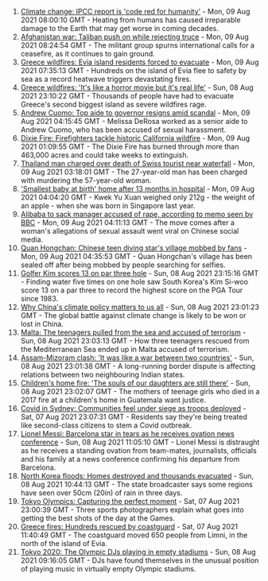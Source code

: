 1. [Climate change: IPCC report is 'code red for humanity'](https://www.bbc.co.uk/news/science-environment-58130705) - Mon, 09 Aug 2021 08:00:10 GMT - Heating from humans has caused irreparable damage to the Earth that may get worse in coming decades.
2. [Afghanistan war: Taliban push on while rejecting truce](https://www.bbc.co.uk/news/world-asia-58142983) - Mon, 09 Aug 2021 08:24:54 GMT - The militant group spurns international calls for a ceasefire, as it continues to gain ground.
3. [Greece wildfires: Evia island residents forced to evacuate](https://www.bbc.co.uk/news/world-europe-58141336) - Mon, 09 Aug 2021 07:35:13 GMT - Hundreds on the island of Evia flee to safety by sea as a record heatwave triggers devastating fires.
4. [Greece wildfires: 'It's like a horror movie but it's real life'](https://www.bbc.co.uk/news/world-europe-58141236) - Sun, 08 Aug 2021 23:10:22 GMT - Thousands of people have had to evacuate Greece's second biggest island as severe wildfires rage.
5. [Andrew Cuomo: Top aide to governor resigns amid scandal](https://www.bbc.co.uk/news/world-us-canada-58141548) - Mon, 09 Aug 2021 04:15:45 GMT - Melissa DeRosa worked as a senior aide to Andrew Cuomo, who has been accused of sexual harassment.
6. [Dixie Fire: Firefighters tackle historic California wildfire](https://www.bbc.co.uk/news/world-us-canada-58141340) - Mon, 09 Aug 2021 01:09:55 GMT - The Dixie Fire has burned through more than 463,000 acres and could take weeks to extinguish.
7. [Thailand man charged over death of Swiss tourist near waterfall](https://www.bbc.co.uk/news/world-asia-58141926) - Mon, 09 Aug 2021 03:18:01 GMT - The 27-year-old man has been charged with murdering the 57-year-old woman.
8. ['Smallest baby at birth' home after 13 months in hospital](https://www.bbc.co.uk/news/world-asia-58141756) - Mon, 09 Aug 2021 04:04:20 GMT - Kwek Yu Xuan weighed only 212g - the weight of an apple - when she was born in Singapore last year.
9. [Alibaba to sack manager accused of rape, according to memo seen by BBC](https://www.bbc.co.uk/news/business-58141606) - Mon, 09 Aug 2021 04:11:13 GMT - The move comes after a woman's allegations of sexual assault went viral on Chinese social media.
10. [Quan Hongchan: Chinese teen diving star's village mobbed by fans](https://www.bbc.co.uk/news/world-asia-china-58141676) - Mon, 09 Aug 2021 04:35:53 GMT - Quan Hongchan's village has been sealed off after being mobbed by people searching for selfies.
11. [Golfer Kim scores 13 on par three hole](https://www.bbc.co.uk/sport/golf/58140968) - Sun, 08 Aug 2021 23:15:16 GMT - Finding water five times on one hole saw South Korea's Kim Si-woo score 13 on a par three to record the highest score on the PGA Tour since 1983.
12. [Why China's climate policy matters to us all](https://www.bbc.co.uk/news/world-asia-china-57483492) - Sun, 08 Aug 2021 23:01:23 GMT - The global battle against climate change is likely to be won or lost in China.
13. [Malta: The teenagers pulled from the sea and accused of terrorism](https://www.bbc.co.uk/news/world-57988934) - Sun, 08 Aug 2021 23:03:13 GMT - How three teenagers rescued from the Mediterranean Sea ended up in Malta accused of terrorism.
14. [Assam-Mizoram clash: 'It was like a war between two countries'](https://www.bbc.co.uk/news/world-asia-india-58066768) - Sun, 08 Aug 2021 23:01:38 GMT - A long-running border dispute is affecting relations between two neighbouring Indian states.
15. [Children's home fire: 'The souls of our daughters are still there'](https://www.bbc.co.uk/news/world-latin-america-58076664) - Sun, 08 Aug 2021 23:02:07 GMT - The mothers of teenage girls who died in a 2017 fire at a children's home in Guatemala want justice.
16. [Covid in Sydney: Communities feel under siege as troops deployed](https://www.bbc.co.uk/news/world-australia-58066389) - Sat, 07 Aug 2021 23:07:31 GMT - Residents say they're being treated like second-class citizens to stem a Covid outbreak.
17. [Lionel Messi: Barcelona star in tears as he receives ovation news conference](https://www.bbc.co.uk/sport/av/football/58137848) - Sun, 08 Aug 2021 11:05:10 GMT - Lionel Messi is distraught as he receives a standing ovation from team-mates, journalists, officials and his family at a news conference confirming his departure from Barcelona.
18. [North Korea floods: Homes destroyed and thousands evacuated](https://www.bbc.co.uk/news/world-asia-58135256) - Sun, 08 Aug 2021 10:44:13 GMT - The state broadcaster says some regions have seen over 50cm (20in) of rain in three days.
19. [Tokyo Olympics: Capturing the perfect moment](https://www.bbc.co.uk/news/entertainment-arts-58115465) - Sat, 07 Aug 2021 23:00:39 GMT - Three sports photographers explain what goes into getting the best shots of the day at the Games.
20. [Greece fires: Hundreds rescued by coastguard](https://www.bbc.co.uk/news/world-europe-58128033) - Sat, 07 Aug 2021 11:40:49 GMT - The coastguard moved 650 people from Limni, in the north of the island of Evia.
21. [Tokyo 2020: The Olympic DJs playing in empty stadiums](https://www.bbc.co.uk/news/world-africa-58123179) - Sun, 08 Aug 2021 09:16:05 GMT - DJs have found themselves in the unusual position of playing music in virtually empty Olympic stadiums.
